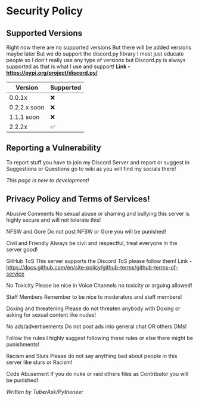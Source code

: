 # Security Policy

## Supported Versions

Right now there are no supported versions
But there will be added versions maybe later
But we do support the discord.py library
I most just educate people so I don't really use any type of versions
but Discord.py is always supported as that is what I use and support!
**Link - https://pypi.org/project/discord.py/**

| Version | Supported          |
| ------- | ------------------ |
| 0.0.1x   | ❌ |
| 0.2.2.x soon   | ❌                |
| 1.1.1 soon   | ❌ |
| 2.2.2x   | ✅                |

## Reporting a Vulnerability

To report stuff you have to join my Discord Server and report or suggest in Suggestions or Questions go to wiki as you will find my socials there!

*This page is new to development!*

## Privacy Policy and Terms of Services!
Abusive Comments
No sexual abuse or shaming and bullying this server is highly secure and will not tolerate this!

NFSW and Gore
Do not post NFSW or Gore you will be punished!

Civil and Friendly
Always be civil and respectful, treat everyone in the server good!

GitHub ToS
This server supports the Discord ToS please follow them!
Link - https://docs.github.com/en/site-policy/github-terms/github-terms-of-service

No Toxicity
Please be nice in Voice Channels no toxicity or arguing allowed!

Staff Members
Remember to be nice to moderators and staff members!

Doxing and threatening
Please do not threaten anybody with Doxing or asking for sexual content like nudes!

No ads/advertisements
Do not post ads into general chat OR others DMs!

Follow the rules
I highly suggest following these rules or else there might be punishments!

Racism and Slurs
Please do not say anything bad about people in this server like slurs or Racism!

Code Abusement
If you do nuke or raid others files as Contributor you will be punished!

*Written by TuberAsk/Pythoneer*
